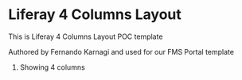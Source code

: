 # Liferay 4 Columns Layout
This is Liferay 4 Columns Layout POC template

Authored by Fernando Karnagi and used for our FMS Portal template

1. Showing 4 columns 
